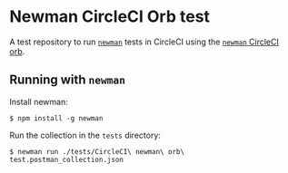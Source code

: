 # Newman CircleCI Orb test

A test repository to run [`newman`][_newman] tests in CircleCI using the [`newman` CircleCI orb][_orb].

[_newman]: https://learning.getpostman.com/docs/postman/collection_runs/command_line_integration_with_newman
[_orb]: https://circleci.com/orbs/registry/orb/postman/newman

## Running with `newman`

Install newman:

```
$ npm install -g newman
```

Run the collection in the `tests` directory:

```
$ newman run ./tests/CircleCI\ newman\ orb\ test.postman_collection.json
```